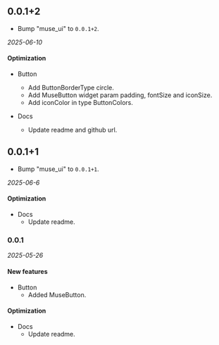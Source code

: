 ## 0.0.1+2

- Bump "muse_ui" to `0.0.1+2`.

_2025-06-10_

#### Optimization

- Button
  - Add ButtonBorderType circle.
  - Add MuseButton widget param padding, fontSize and iconSize.
  - Add iconColor in type ButtonColors.
  
- Docs
  - Update readme and github url.

## 0.0.1+1

- Bump "muse_ui" to `0.0.1+1`.

_2025-06-6_

#### Optimization

- Docs
  - Update readme.

### 0.0.1

_2025-05-26_

#### New features

- Button
  - Added MuseButton.

#### Optimization

- Docs
  - Update readme.

